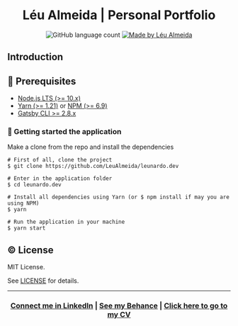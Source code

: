 <!-- <p align="center">
<img alt="Léu ALmeida" src="logo.png" />
</p> -->

<h1 align="center">Léu Almeida | Personal Portfolio</h1>

<!-- <blockquote align="center">
:zap: ReactJS application to obtain the GoStack bootcamp certify
</blockquote> -->

<p align="center">
  <img alt="GitHub language count" src="https://img.shields.io/github/languages/count/LeuAlmeida/leunardo.dev?color=%2304D361">

  <a href="https://leunardo.dev">
    <img alt="Made by Léu Almeida" src="https://img.shields.io/badge/made%20by-Léu%20Almeida-%2304D361">
  </a>
</p>

<!-- <p align="center">
<img alt="Léu Almeida Portfolio - Presentation" src="./presentation-app.png" />
</p> -->

## Introduction

<!-- [Fastfeet](https://github.com/LeuAlmeida/fastfeet-app) is a fictitious logistic company and this repository belong to the business logic and is the basis of a general structure and all of this be a part of the [Rocketseat bootcamp](https://github.com/rocketseat) certify.
This application is based on the [Fastfeet API](https://github.com/LeuAlmeida/fastfeet.api) and the [Fastfeet Web Application](https://github.com/LeuAlmeida/fastfeet-web) previously developed. -->

## :electric_plug: Prerequisites

- [Node.js LTS (>= 10.x)](https://nodejs.org/)
- [Yarn (>= 1.21)](https://yarnpkg.com/) or [NPM (>= 6.9)](https://www.npmjs.com/)
- [Gatsby CLI >= 2.8.x](https://www.gatsbyjs.org/docs/quick-start/#install-the-gatsby-cli)

### :closed_lock_with_key: Getting started the application

Make a clone from the repo and install the dependencies

```shell
# First of all, clone the project
$ git clone https://github.com/LeuAlmeida/leunardo.dev

# Enter in the application folder
$ cd leunardo.dev

# Install all dependencies using Yarn (or $ npm install if may you are using NPM)
$ yarn

# Run the application in your machine
$ yarn start

```

## :copyright: License

MIT License.

See [LICENSE](LICENSE.md) for details.

<hr/>

<h3 align="center">
<a href="http://linkedin.com/in/leonardoalmeida99">Connect me in LinkedIn</a> | <a href="http://behance.net/almeida99">See my Behance</a> | <a href="https://leunardo.dev">Click here to go to my CV</a>
</h3>
